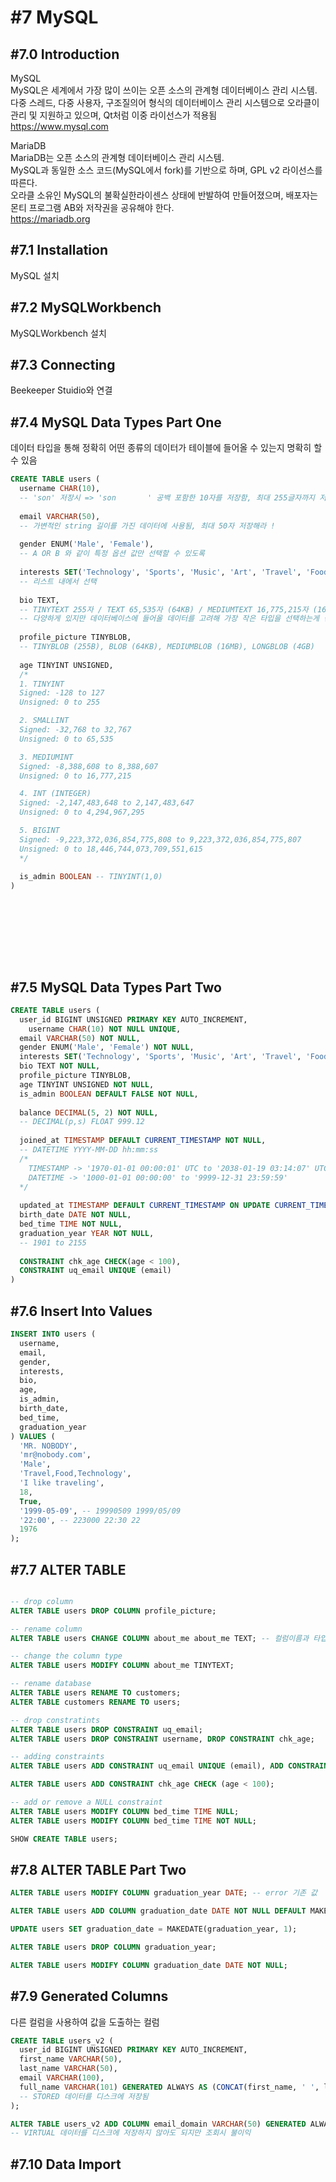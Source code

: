 # #7 MySQL

## #7.0 Introduction

MySQL\
MySQL은 세계에서 가장 많이 쓰이는 오픈 소스의 관계형 데이터베이스 관리 시스템.\
다중 스레드, 다중 사용자, 구조질의어 형식의 데이터베이스 관리 시스템으로 오라클이 관리 및 지원하고 있으며, Qt처럼 이중 라이선스가 적용됨\
https://www.mysql.com



MariaDB\
MariaDB는 오픈 소스의 관계형 데이터베이스 관리 시스템.\
MySQL과 동일한 소스 코드(MySQL에서 fork)를 기반으로 하며, GPL v2 라이선스를 따른다.\
오라클 소유인 MySQL의 불확실한라이센스 상태에 반발하여 만들어졌으며, 배포자는 몬티 프로그램 AB와 저작권을 공유해야 한다.\
https://mariadb.org



## #7.1 Installation

MySQL 설치



## #7.2 MySQLWorkbench

MySQLWorkbench 설치



## #7.3 Connecting

Beekeeper Stuidio와 연결



## #7.4 MySQL Data Types Part One

데이터 타입을 통해 정확히 어떤 종류의 데이터가 테이블에 들어올 수 있는지 명확히 할 수 있음

```sql
CREATE TABLE users (
  username CHAR(10),
  -- 'son' 저장시 => 'son       ' 공백 포함한 10자를 저장함, 최대 255글자까지 저장가능
  
  email VARCHAR(50),
  -- 가변적인 string 길이를 가진 데이터에 사용됨, 최대 50자 저장해라 !
  
  gender ENUM('Male', 'Female'),
  -- A OR B 와 같이 특정 옵션 값만 선택할 수 있도록
  
  interests SET('Technology', 'Sports', 'Music', 'Art', 'Travel', 'Food', 'Fashion', 'Science'),
  -- 리스트 내에서 선택
  
  bio TEXT,
  -- TINYTEXT 255자 / TEXT 65,535자 (64KB) / MEDIUMTEXT 16,775,215자 (16MB) / LONGTEXT 4,294,967,295자 (4GB)
  -- 다양하게 있지만 데이터베이스에 들어올 데이터를 고려해 가장 작은 타입을 선택하는게 좋음
  
  profile_picture TINYBLOB,
  -- TINYBLOB (255B), BLOB (64KB), MEDIUMBLOB (16MB), LONGBLOB (4GB)
  
  age TINYINT UNSIGNED,
  /* 
  1. TINYINT
  Signed: -128 to 127
  Unsigned: 0 to 255

  2. SMALLINT
  Signed: -32,768 to 32,767
  Unsigned: 0 to 65,535

  3. MEDIUMINT
  Signed: -8,388,608 to 8,388,607
  Unsigned: 0 to 16,777,215

  4. INT (INTEGER)
  Signed: -2,147,483,648 to 2,147,483,647
  Unsigned: 0 to 4,294,967,295

  5. BIGINT
  Signed: -9,223,372,036,854,775,808 to 9,223,372,036,854,775,807
  Unsigned: 0 to 18,446,744,073,709,551,615
  */
  
  is_admin BOOLEAN -- TINYINT(1,0)
)










```



## #7.5 MySQL Data Types Part Two

```sql
CREATE TABLE users (
  user_id BIGINT UNSIGNED PRIMARY KEY AUTO_INCREMENT,
	username CHAR(10) NOT NULL UNIQUE, 
  email VARCHAR(50) NOT NULL,
  gender ENUM('Male', 'Female') NOT NULL,
  interests SET('Technology', 'Sports', 'Music', 'Art', 'Travel', 'Food', 'Fashion', 'Science') NOT NULL,
  bio TEXT NOT NULL,
  profile_picture TINYBLOB,
  age TINYINT UNSIGNED NOT NULL,
  is_admin BOOLEAN DEFAULT FALSE NOT NULL,
  
  balance DECIMAL(5, 2) NOT NULL,
  -- DECIMAL(p,s) FLOAT 999.12
  
  joined_at TIMESTAMP DEFAULT CURRENT_TIMESTAMP NOT NULL,
  -- DATETIME YYYY-MM-DD hh:mm:ss
  /*
  	TIMESTAMP -> '1970-01-01 00:00:01' UTC to '2038-01-19 03:14:07' UTC
  	DATETIME -> '1000-01-01 00:00:00' to '9999-12-31 23:59:59'
  */
  
  updated_at TIMESTAMP DEFAULT CURRENT_TIMESTAMP ON UPDATE CURRENT_TIMESTAMP NOT NULL,
  birth_date DATE NOT NULL,
  bed_time TIME NOT NULL,
  graduation_year YEAR NOT NULL,
  -- 1901 to 2155
  
  CONSTRAINT chk_age CHECK(age < 100),
  CONSTRAINT uq_email UNIQUE (email)
)

```



## #7.6 Insert Into Values

```sql
INSERT INTO users (
  username,
  email,
  gender,
  interests,
  bio,
  age,
  is_admin,
  birth_date,
  bed_time,
  graduation_year
) VALUES (
  'MR. NOBODY',
  'mr@nobody.com',
  'Male',
  'Travel,Food,Technology',
  'I like traveling',
  18,
  True,
  '1999-05-09', -- 19990509 1999/05/09
  '22:00', -- 223000 22:30 22
  1976
);
```



## #7.7 ALTER TABLE

```sql

-- drop column
ALTER TABLE users DROP COLUMN profile_picture;

-- rename column
ALTER TABLE users CHANGE COLUMN about_me about_me TEXT; -- 컬럼이름과 타입 함께 바꿀떄

-- change the column type
ALTER TABLE users MODIFY COLUMN about_me TINYTEXT;

-- rename database
ALTER TABLE users RENAME TO customers;
ALTER TABLE customers RENAME TO users;

-- drop constratints
ALTER TABLE users DROP CONSTRAINT uq_email;
ALTER TABLE users DROP CONSTRAINT username, DROP CONSTRAINT chk_age;

-- adding constraints
ALTER TABLE users ADD CONSTRAINT uq_email UNIQUE (email), ADD CONSTRAINT uq_username UNIQUE (username);

ALTER TABLE users ADD CONSTRAINT chk_age CHECK (age < 100);

-- add or remove a NULL constraint
ALTER TABLE users MODIFY COLUMN bed_time TIME NULL;
ALTER TABLE users MODIFY COLUMN bed_time TIME NOT NULL;

SHOW CREATE TABLE users;
```



## #7.8 ALTER TABLE Part Two

```sql
ALTER TABLE users MODIFY COLUMN graduation_year DATE; -- error 기존 값

ALTER TABLE users ADD COLUMN graduation_date DATE NOT NULL DEFAULT MAKEDATE(grdutaion_year, 1);

UPDATE users SET graduation_date = MAKEDATE(graduation_year, 1);

ALTER TABLE users DROP COLUMN graduation_year;

ALTER TABLE users MODIFY COLUMN graduation_date DATE NOT NULL;
```



## #7.9 Generated Columns

다른 컬럼을 사용하여 값을 도출하는 컬럼

```sql
CREATE TABLE users_v2 (
  user_id BIGINT UNSIGNED PRIMARY KEY AUTO_INCREMENT,
  first_name VARCHAR(50),
  last_name VARCHAR(50),
  email VARCHAR(100),
  full_name VARCHAR(101) GENERATED ALWAYS AS (CONCAT(first_name, ' ', last_name)) STORED
  -- STORED 데이터를 디스크에 저장됨
);

ALTER TABLE users_v2 ADD COLUMN email_domain VARCHAR(50) GENERATED ALWAYS AS (SUBSTRING_INDEX(email, '@', -1)) virtual;
-- VIRTUAL 데이터를 디스크에 저장하지 않아도 되지만 조회시 불이익
```



## #7.10 Data Import



